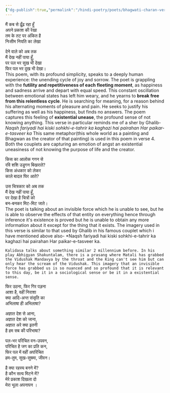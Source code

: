```yaml
---
{"dg-publish":true,"permalink":"/hindi-poetry/poets/bhagwati-charan-verma//"}
---
```




मैं कब से ढूँढ़ रहा हूँ  
अपने प्रकाश की रेखा  
तम के तट पर अंकित है  
निःसीम नियति का लेखा  
  
देने वाले को अब तक  
मैं देख नहीं पाया हूँ,  
पर पल भर सुख भी देखा  
फिर पल भर दुख भी देखा।  
	This poem, with its profound simplicity, speaks to a deeply human experience: the unending cycle of joy and sorrow. The poet is grappling with the **futility and repetitiveness of each fleeting moment**, as happiness and sadness arrive and depart with equal speed. This constant oscillation between emotional states has left him weary, and he yearns to **break free from this relentless cycle**.
	He is searching for meaning, for a reason behind his alternating moments of pleasure and pain. He seeks to justify his suffering as well as his happiness, but finds no answers. The poem captures this feeling of **existential unease**, the profound sense of not knowing anything.
	This verse in particular reminds me of a sher by Ghalib- 
	  *Naqsh fariyadi hai kiski sohkhi-e-tahrir ka
	  kaghazi hai pairahan Har paikar-e-tasveer ka*
	  This same metaphor(this whole world as a painting and Bhagwan as the creator of that painting) is used in this poem in verse 4.
	  Both the couplets are capturing an emotion of angst an existential uneasiness of not knowing the purpose of life and the creator.   
   
किस का आलोक गगन से  
रवि शशि उडुगन बिखराते?  
किस अंधकार को लेकर  
काले बादल घिर आते?  
  
उस चित्रकार को अब तक  
मैं देख नहीं पाया हूँ,  
पर देखा है चित्रों को  
बन-बनकर मिट-मिट जाते।  
	The poet is talking about an invisible force which he is unable to see, but he is able to observe the effects of that entity on everything hence through inference it's existence is proved but he is unable to obtain any more information about it except for the thing that it exists. 
	The imagery used in this verse is similar to that used by Ghalib in his famous couplet which i have mentioned above also- 
	*Naqsh fariyadi hai kiski sohkhi-e-tahrir ka
	kaghazi hai pairahan Har paikar-e-tasveer ka.
	
	Kalidasa talks about something similar 2 millennium before. In his play Abhigyan Shakuntalam, there is a prasang where Matali has grabbed the Vidushak Mandavya by the throat and the King can't see him but can only hear the scream of the Vidushak. This imagery that an invisible force has grabbed us is so nuanced and so profound that it is relevant to this day, be it in a sociological sense or be it in a existential sense. 
  
फिर उठना, फिर गिर पड़ना  
आशा है, वहीं निराशा  
क्या आदि-अन्त संसृति का  
अभिलाषा ही अभिलाषा?  
  
अज्ञात देश से आना,  
अज्ञात देश को जाना,  
अज्ञात अरे क्या इतनी  
है हम सब की परिभाषा?  
  
पल-भर परिचित वन-उपवन,  
परिचित है जग का प्रति कन,  
फिर पल में वहीं अपरिचित  
हम-तुम, सुख-सुषमा, जीवन।  
  
है क्या रहस्य बनने में?  
है कौन सत्य मिटने में?  
मेरे प्रकाश दिखला दो  
मेरा भूला अपनापन ।